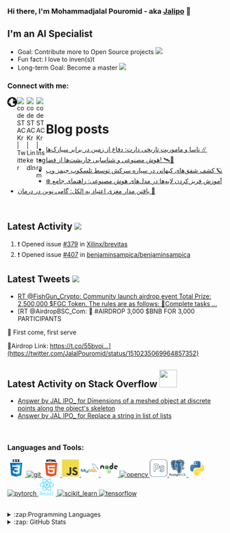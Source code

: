 ### Hi there, I'm Mohammadjalal Pouromid - aka [Jalipo][website] 👋
## I'm an AI Specialist

 
- Goal: Contribute more to Open Source projects <img src="https://media.giphy.com/media/WUlplcMpOCEmTGBtBW/giphy.gif" width="30">
- Fun fact: I love to inven(s)t
- Long-term Goal: Become a master <img src="https://media.giphy.com/media/BMyEGC1ZzwS6W2cc5n/giphy.gif"  width="30" >

### Connect with me:

[<img align="left" alt="codeSTACKr.com" width="22px" src="https://raw.githubusercontent.com/iconic/open-iconic/master/svg/globe.svg" />][website]
[<img align="left" alt="codeSTACKr | Twitter" width="22px" src="https://cdn.jsdelivr.net/npm/simple-icons@v3/icons/twitter.svg" />][twitter]
[<img align="left" alt="codeSTACKr | LinkedIn" width="22px" src="https://cdn.jsdelivr.net/npm/simple-icons@v3/icons/linkedin.svg" />][linkedin]
[<img align="left" alt="codeSTACKr | Instagram" width="22px" src="https://cdn.jsdelivr.net/npm/simple-icons@v3/icons/instagram.svg" />][instagram]

<br />

# Blog posts
<!-- BLOG-POST-LIST:START -->
- [ناسا و ماموریت تاریخی دارت: دفاع از زمین در برابر سیارک‌ها ☄️](https://cyberuni.ir/blog/%D9%86%D8%A7%D8%B3%D8%A7-%D9%88-%D9%85%D8%A7%D9%85%D9%88%D8%B1%DB%8C%D8%AA-%D8%AA%D8%A7%D8%B1%DB%8C%D8%AE%DB%8C-%D8%AF%D8%A7%D8%B1%D8%AA-%D8%AF%D9%81%D8%A7%D8%B9-%D8%A7%D8%B2-%D8%B2%D9%85%DB%8C%D9%86-%D8%AF%D8%B1-%D8%A8%D8%B1%D8%A7%D8%A8%D8%B1-%D8%B3%DB%8C%D8%A7%D8%B1%DA%A9%D9%87%D8%A7/)
- [هوش مصنوعی و شناسایی خارپشت‌ها از فضا! 🛰️🦔](https://cyberuni.ir/blog/%D9%87%D9%88%D8%B4-%D9%85%D8%B5%D9%86%D9%88%D8%B9%DB%8C-%D9%88-%D8%B4%D9%86%D8%A7%D8%B3%D8%A7%DB%8C%DB%8C-%D8%AE%D8%A7%D8%B1%D9%BE%D8%B4%D8%AA%D9%87%D8%A7-%D8%A7%D8%B2-%D9%81%D8%B6%D8%A7/)
- [کشف شفق‌های کیهانی در سیاره سرکش توسط تلسکوپ جیمز وب 🪐](https://cyberuni.ir/blog/%DA%A9%D8%B4%D9%81-%D8%B4%D9%81%D9%82%D9%87%D8%A7%DB%8C-%DA%A9%DB%8C%D9%87%D8%A7%D9%86%DB%8C-%D8%AF%D8%B1-%D8%B3%DB%8C%D8%A7%D8%B1%D9%87-%D8%B3%D8%B1%DA%A9%D8%B4-%D8%AA%D9%88%D8%B3%D8%B7-%D8%AA%D9%84%D8%B3%DA%A9%D9%88%D9%BE-%D8%AC%DB%8C%D9%85%D8%B2-%D9%88%D8%A8/)
- [❄️ آموزش فریز کردن لایه‌ها در مدل‌های هوش مصنوعی: راهنمای جامع](https://cyberuni.ir/blog/%D8%A2%D9%85%D9%88%D8%B2%D8%B4-%D9%81%D8%B1%DB%8C%D8%B2-%DA%A9%D8%B1%D8%AF%D9%86-%D9%84%D8%A7%DB%8C%D9%87%D9%87%D8%A7-%D8%AF%D8%B1-%D9%85%D8%AF%D9%84%D9%87%D8%A7%DB%8C-%D9%87%D9%88%D8%B4-%D9%85%D8%B5%D9%86%D9%88%D8%B9%DB%8C-%D8%B1%D8%A7%D9%87%D9%86%D9%85%D8%A7%DB%8C-%D8%AC%D8%A7%D9%85%D8%B9/)
- [یافتن مدار مغزی اعتیاد به الکل: گامی نوین در درمان 🧠](https://cyberuni.ir/blog/%DB%8C%D8%A7%D9%81%D8%AA%D9%86-%D9%85%D8%AF%D8%A7%D8%B1-%D9%85%D8%BA%D8%B2%DB%8C-%D8%A7%D8%B9%D8%AA%DB%8C%D8%A7%D8%AF-%D8%A8%D9%87-%D8%A7%D9%84%DA%A9%D9%84-%DA%AF%D8%A7%D9%85%DB%8C-%D9%86%D9%88%DB%8C%D9%86-%D8%AF%D8%B1-%D8%AF%D8%B1%D9%85%D8%A7%D9%86/)
<!-- BLOG-POST-LIST:END -->


<br/>

## Latest Activity <img src="https://raw.githubusercontent.com/innng/innng/master/assets/kyubey.gif" width="80"> 
<!--START_SECTION:activity-->
1. ❗️ Opened issue [#379](https://github.com/Xilinx/brevitas/issues/379) in [Xilinx/brevitas](https://github.com/Xilinx/brevitas)
2. ❗️ Opened issue [#407](https://github.com/benjaminsampica/benjaminsampica/issues/407) in [benjaminsampica/benjaminsampica](https://github.com/benjaminsampica/benjaminsampica)
<!--END_SECTION:activity-->


## Latest Tweets <img src="https://media.giphy.com/media/26BRxIdjE82KNmVJm/giphy.gif" width="30"> 

<!-- TWITTER:START -->
- [RT @FishGun_Crypto: Community launch airdrop event
Total Prize: 2,500,000 $FGC Token. The rules are as follows:
🐡Complete tasks ...](https://twitter.com/JalalPouromid/status/1510434904487743493)
- [RT @AirdropBSC_Com: 🎁 #AIRDROP 3,000 $BNB FOR 3,000 PARTICIPANTS 

🎁 First come, first serve

🔗Airdrop Link: https://t.co/55bvoi...](https://twitter.com/JalalPouromid/status/1510235069964857352)
<!-- TWITTER:END -->

## Latest Activity on Stack Overflow  <img src="https://media.giphy.com/media/ule4vhcY1xEKQ/giphy.gif" height="40" width = '40'> 

<!-- STACKOVERFLOW:START -->
- [Answer by JAL IPO_ for Dimensions of a meshed object at discrete points along the object&#39;s skeleton](https://stackoverflow.com/questions/79000040/dimensions-of-a-meshed-object-at-discrete-points-along-the-objects-skeleton/79051975#79051975)
- [Answer by JAL IPO_ for Replace a string in list of lists](https://stackoverflow.com/questions/13781828/replace-a-string-in-list-of-lists/75055822#75055822)
<!-- STACKOVERFLOW:END -->

<br/>

  <h3 align="left">Languages and Tools:</h3>
<p align="left"> <a href="https://www.w3schools.com/css/" target="_blank"> <img src="https://raw.githubusercontent.com/devicons/devicon/master/icons/css3/css3-original-wordmark.svg" alt="css3" width="40" height="40"/> </a> <a href="https://git-scm.com/" target="_blank"> <img src="https://www.vectorlogo.zone/logos/git-scm/git-scm-icon.svg" alt="git" width="40" height="40"/> </a> <a href="https://www.w3.org/html/" target="_blank"> <img src="https://raw.githubusercontent.com/devicons/devicon/master/icons/html5/html5-original-wordmark.svg" alt="html5" width="40" height="40"/> </a> <a href="https://developer.mozilla.org/en-US/docs/Web/JavaScript" target="_blank"> <img src="https://raw.githubusercontent.com/devicons/devicon/master/icons/javascript/javascript-original.svg" alt="javascript" width="40" height="40"/> </a> <a href="https://www.mysql.com/" target="_blank"> <img src="https://raw.githubusercontent.com/devicons/devicon/master/icons/mysql/mysql-original-wordmark.svg" alt="mysql" width="40" height="40"/> </a> <a href="https://nodejs.org" target="_blank"> <img src="https://raw.githubusercontent.com/devicons/devicon/master/icons/nodejs/nodejs-original-wordmark.svg" alt="nodejs" width="40" height="40"/> </a> <a href="https://opencv.org/" target="_blank"> <img src="https://www.vectorlogo.zone/logos/opencv/opencv-icon.svg" alt="opencv" width="40" height="40"/> </a> <a href="https://www.photoshop.com/en" target="_blank"> <img src="https://raw.githubusercontent.com/devicons/devicon/master/icons/photoshop/photoshop-line.svg" alt="photoshop" width="40" height="40"/> </a> <a href="https://www.postgresql.org" target="_blank"> <img src="https://raw.githubusercontent.com/devicons/devicon/master/icons/postgresql/postgresql-original-wordmark.svg" alt="postgresql" width="40" height="40"/> </a> <a href="https://www.python.org" target="_blank"> <img src="https://raw.githubusercontent.com/devicons/devicon/master/icons/python/python-original.svg" alt="python" width="40" height="40"/> </a> <a href="https://pytorch.org/" target="_blank"> <img src="https://www.vectorlogo.zone/logos/pytorch/pytorch-icon.svg" alt="pytorch" width="40" height="40"/> </a> <a href="https://reactjs.org/" target="_blank"> <img src="https://raw.githubusercontent.com/devicons/devicon/master/icons/react/react-original-wordmark.svg" alt="react" width="40" height="40"/> </a> <a href="https://scikit-learn.org/" target="_blank"> <img src="https://upload.wikimedia.org/wikipedia/commons/0/05/Scikit_learn_logo_small.svg" alt="scikit_learn" width="40" height="40"/> </a> <a href="https://www.tensorflow.org" target="_blank"> <img src="https://www.vectorlogo.zone/logos/tensorflow/tensorflow-icon.svg" alt="tensorflow" width="40" height="40"/> </a> </p>

<br/>



<details>
  <summary>:zap:Programming Languages</summary>

  [![Top Langs](https://github-readme-stats.vercel.app/api/top-langs/?username=iamjalipo)](https://github.com/anuraghazra/github-readme-stats)

</details>

<details>
  <summary>:zap: GitHub Stats</summary>

  <img align="left" alt="jalipo" src="https://github-readme-stats.codestackr.vercel.app/api?username=iamjalipo&theme=vue&show_icons=true&hide_border=true" />

</details>




[website]: https://iamjalipo.github.io/
[twitter]: https://twitter.com/JalalPouromid
[instagram]: https://www.instagram.com/jalipo_/
[linkedin]: https://www.linkedin.com/in/mohammadjalal-pouromid-9568901b0

